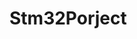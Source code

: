 # Stm32Porject 

<!--
Dependencies: 
- **System.IO.Ports** (Version **4.4.0**). 

In order to run Simulation3d application, write the following fommand into console: 
```
simulate.cmd
```

In order to run the app without building, write: 
```
simulate.cmd --no-build
```
-->
